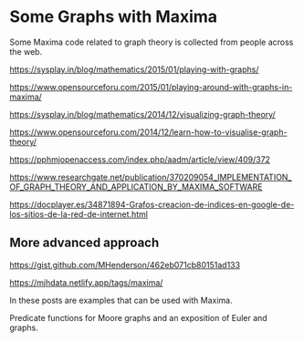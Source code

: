 # Some Graphs with Maxima

Some Maxima code related to graph theory is collected from people across the web.

https://sysplay.in/blog/mathematics/2015/01/playing-with-graphs/

https://www.opensourceforu.com/2015/01/playing-around-with-graphs-in-maxima/

https://sysplay.in/blog/mathematics/2014/12/visualizing-graph-theory/

https://www.opensourceforu.com/2014/12/learn-how-to-visualise-graph-theory/

https://pphmjopenaccess.com/index.php/aadm/article/view/409/372

https://www.researchgate.net/publication/370209054_IMPLEMENTATION_OF_GRAPH_THEORY_AND_APPLICATION_BY_MAXIMA_SOFTWARE

https://docplayer.es/34871894-Grafos-creacion-de-indices-en-google-de-los-sitios-de-la-red-de-internet.html

## More advanced approach

https://gist.github.com/MHenderson/462eb071cb80151ad133

https://mjhdata.netlify.app/tags/maxima/

In these posts are examples that can be used with Maxima.

Predicate functions for Moore graphs and an exposition of Euler and graphs.
